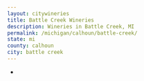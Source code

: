 ```yaml
---
layout: citywineries
title: Battle Creek Wineries
description: Wineries in Battle Creek, MI
permalink: /michigan/calhoun/battle-creek/
state: mi
county: calhoun
city: battle creek
---
```

-
